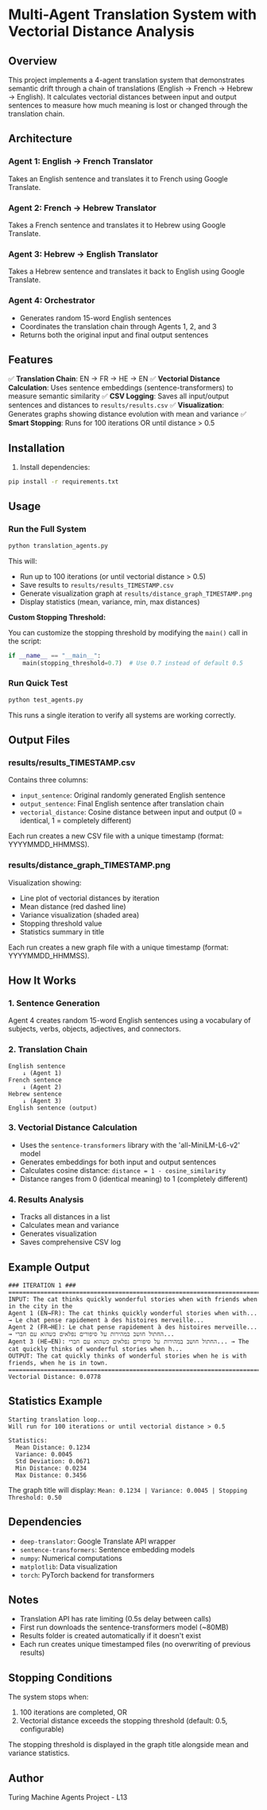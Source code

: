 # Multi-Agent Translation System with Vectorial Distance Analysis

## Overview
This project implements a 4-agent translation system that demonstrates semantic drift through a chain of translations (English → French → Hebrew → English). It calculates vectorial distances between input and output sentences to measure how much meaning is lost or changed through the translation chain.

## Architecture

### Agent 1: English → French Translator
Takes an English sentence and translates it to French using Google Translate.

### Agent 2: French → Hebrew Translator
Takes a French sentence and translates it to Hebrew using Google Translate.

### Agent 3: Hebrew → English Translator
Takes a Hebrew sentence and translates it back to English using Google Translate.

### Agent 4: Orchestrator
- Generates random 15-word English sentences
- Coordinates the translation chain through Agents 1, 2, and 3
- Returns both the original input and final output sentences

## Features

✅ **Translation Chain**: EN → FR → HE → EN
✅ **Vectorial Distance Calculation**: Uses sentence embeddings (sentence-transformers) to measure semantic similarity
✅ **CSV Logging**: Saves all input/output sentences and distances to `results/results.csv`
✅ **Visualization**: Generates graphs showing distance evolution with mean and variance
✅ **Smart Stopping**: Runs for 100 iterations OR until distance > 0.5

## Installation

1. Install dependencies:
```bash
pip install -r requirements.txt
```

## Usage

### Run the Full System
```bash
python translation_agents.py
```

This will:
- Run up to 100 iterations (or until vectorial distance > 0.5)
- Save results to `results/results_TIMESTAMP.csv`
- Generate visualization graph at `results/distance_graph_TIMESTAMP.png`
- Display statistics (mean, variance, min, max distances)

**Custom Stopping Threshold:**

You can customize the stopping threshold by modifying the `main()` call in the script:
```python
if __name__ == "__main__":
    main(stopping_threshold=0.7)  # Use 0.7 instead of default 0.5
```

### Run Quick Test
```bash
python test_agents.py
```

This runs a single iteration to verify all systems are working correctly.

## Output Files

### results/results_TIMESTAMP.csv
Contains three columns:
- `input_sentence`: Original randomly generated English sentence
- `output_sentence`: Final English sentence after translation chain
- `vectorial_distance`: Cosine distance between input and output (0 = identical, 1 = completely different)

Each run creates a new CSV file with a unique timestamp (format: YYYYMMDD_HHMMSS).

### results/distance_graph_TIMESTAMP.png
Visualization showing:
- Line plot of vectorial distances by iteration
- Mean distance (red dashed line)
- Variance visualization (shaded area)
- Stopping threshold value
- Statistics summary in title

Each run creates a new graph file with a unique timestamp (format: YYYYMMDD_HHMMSS).

## How It Works

### 1. Sentence Generation
Agent 4 creates random 15-word English sentences using a vocabulary of subjects, verbs, objects, adjectives, and connectors.

### 2. Translation Chain
```
English sentence
    ↓ (Agent 1)
French sentence
    ↓ (Agent 2)
Hebrew sentence
    ↓ (Agent 3)
English sentence (output)
```

### 3. Vectorial Distance Calculation
- Uses the `sentence-transformers` library with the 'all-MiniLM-L6-v2' model
- Generates embeddings for both input and output sentences
- Calculates cosine distance: `distance = 1 - cosine_similarity`
- Distance ranges from 0 (identical meaning) to 1 (completely different)

### 4. Results Analysis
- Tracks all distances in a list
- Calculates mean and variance
- Generates visualization
- Saves comprehensive CSV log

## Example Output

```
### ITERATION 1 ###
================================================================================
INPUT: The cat thinks quickly wonderful stories when with friends when in the city in the
Agent 1 (EN→FR): The cat thinks quickly wonderful stories when with... → Le chat pense rapidement à des histoires merveille...
Agent 2 (FR→HE): Le chat pense rapidement à des histoires merveille... → החתול חושב במהירות על סיפורים נפלאים כשהוא עם חברי...
Agent 3 (HE→EN): החתול חושב במהירות על סיפורים נפלאים כשהוא עם חברי... → The cat quickly thinks of wonderful stories when h...
OUTPUT: The cat quickly thinks of wonderful stories when he is with friends, when he is in town.
================================================================================
Vectorial Distance: 0.0778
```

## Statistics Example

```
Starting translation loop...
Will run for 100 iterations or until vectorial distance > 0.5

Statistics:
  Mean Distance: 0.1234
  Variance: 0.0045
  Std Deviation: 0.0671
  Min Distance: 0.0234
  Max Distance: 0.3456
```

The graph title will display: `Mean: 0.1234 | Variance: 0.0045 | Stopping Threshold: 0.50`

## Dependencies

- `deep-translator`: Google Translate API wrapper
- `sentence-transformers`: Sentence embedding models
- `numpy`: Numerical computations
- `matplotlib`: Data visualization
- `torch`: PyTorch backend for transformers

## Notes

- Translation API has rate limiting (0.5s delay between calls)
- First run downloads the sentence-transformers model (~80MB)
- Results folder is created automatically if it doesn't exist
- Each run creates unique timestamped files (no overwriting of previous results)

## Stopping Conditions

The system stops when:
1. 100 iterations are completed, OR
2. Vectorial distance exceeds the stopping threshold (default: 0.5, configurable)

The stopping threshold is displayed in the graph title alongside mean and variance statistics.

## Author

Turing Machine Agents Project - L13

